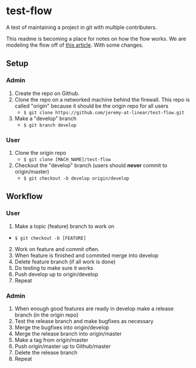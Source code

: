 # test-flow
A test of maintaining a project in git with multiple contributers.

This readme is becoming a place for notes on how the flow works.
We are modeling the flow off of [this article][git-flow]. With some changes.

## Setup
### Admin
1. Create the repo on Github. 
2. Clone the repo on a networked machine behind the firewall. This repo is called "origin" because it should be the origin repo for all users
   * `$ git clone https://github.com/jeremy-at-linear/test-flow.git`
3. Make a "develop" branch
   * `$ git branch develop`

### User
1. Clone the origin repo
   * `$ git clone [MACH_NAME]/test-flow`
2. Checkout the "develop" branch (users should **never** commit to origin/master)
   * `$ git checkout -b develop origin/develop`

## Workflow
### User
1. Make a topic (feature) branch to work on
  * `$ git checkout -b [FEATURE]`
2. Work on feature and commit often.
3. When feature is finished and commited merge into develop
4. Delete feature branch (if all work is done)
5. Do testing to make sure it works
6. Push develop up to origin/develop
7. Repeat

### Admin
1. When enough good features are ready in develop make a release branch (in the origin repo)
2. Test the release branch and make bugfixes as necessary
3. Merge the bugfixes into origin/develop
4. Merge the release branch into origin/master
5. Make a tag from origin/master
6. Push origin/master up to Github/master
7. Delete the release branch
8. Repeat

[git-flow]: http://nvie.com/posts/a-successful-git-branching-model/
